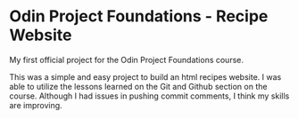 # Odin Project Foundations - Recipe Website
My first official project for the Odin Project Foundations course.

This was a simple and easy project to build an html recipes website. I was able to utilize the lessons learned on the Git and Github section on the course. Although I had issues in pushing commit comments, I think my skills are improving.